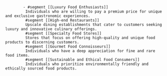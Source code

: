 			- #segment [[Luxury Food Enthusiasts]]
			 Individuals who are willing to pay a premium price for unique and exclusive gastronomic experiences.
			 #segment [[High-end Restaurants]]
			 Upscale dining establishments that cater to customers seeking luxury and innovative culinary offerings.
			 #segment [[Specialty Food Stores]]
			 Stores that focus on offering high-quality and unique food products to discerning customers.
			 #segment [[Gourmet Food Connoisseurs]]
			 Individuals who have a deep appreciation for fine and rare food items.
			 #segment [[Sustainable and Ethical Food Consumers]]
			 Individuals who prioritize environmentally friendly and ethically sourced food products.



